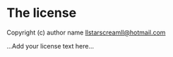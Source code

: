 # The license

Copyright (c) author name <llstarscreamll@hotmail.com>

...Add your license text here...